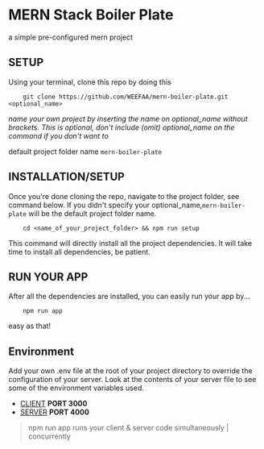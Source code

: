 # MERN Stack Boiler Plate

a simple pre-configured mern project

## SETUP
Using your terminal, clone this repo by doing this
```
	git clone https://github.com/WEEFAA/mern-boiler-plate.git <optional_name>
```

_name your own project by inserting the name on optional_name without brackets._
_This is optional, don't include (omit) optional_name on the command if you don't want to_

default project folder name ```mern-boiler-plate```

## INSTALLATION/SETUP

Once you're done cloning the repo, navigate to the project folder, see command below. If you didn't specify your optional_name,```mern-boiler-plate``` will be the default project folder name.

```
	cd <name_of_your_project_folder> && npm run setup
```

This command will directly install all the project dependencies. It will take time to install all dependencies, be patient.

## RUN YOUR APP 
After all the dependencies are installed, you can easily run your app by...

```
	npm run app
```

easy as that!


## Environment
Add your own .env file at the root of your project directory to override 
the configuration of your server. Look at the contents of your server file to see
some of the environment variables used.


- [CLIENT](http://localhost:3030) **PORT 3000**
- [SERVER](http://localhost:4040) **PORT 4000**

> npm run app runs your client & server code simultaneously | concurrently
